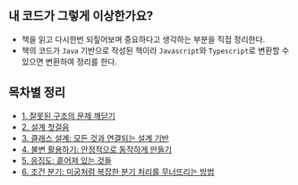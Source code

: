 ## 내 코드가 그렇게 이상한가요?

-   책을 읽고 다시한번 되짚어보며 중요하다고 생각하는 부분을 직접 정리한다.
-   책의 코드가 `Java` 기반으로 작성된 책이라 `Javascript`와 `Typescript`로 변환할 수 있으면 변환하여 정리를 한다.

## 목차별 정리

-   [1. 잘못된 구조의 문제 깨닫기](./1.%20잘못된%20구조의%20문제%20깨닫기/)
-   [2. 설계 첫걸음](./2.%20설계%20첫걸음/)
-   [3. 클래스 설계: 모든 것과 연결되는 설계 기반](./3.%20클래스%20설계_모든%20것과%20연결되는%20설계%20기반/)
-   [4. 불변 활용하기: 안정적으로 동작하게 만들기](./4.%20불변%20활용하기_안정적으로%20동작하게%20만들기/)
-   [5. 응집도: 흩어져 있는 것들](./5.%20응집도_흩어져%20있는%20것들/)
-   [6. 조건 분기: 미궁처럼 복잡한 분기 처리를 무너뜨리는 방법](./6.%20조건%20분기_미궁처럼%20복잡한%20분기%20처리를%20무너뜨리는%20방법/)

